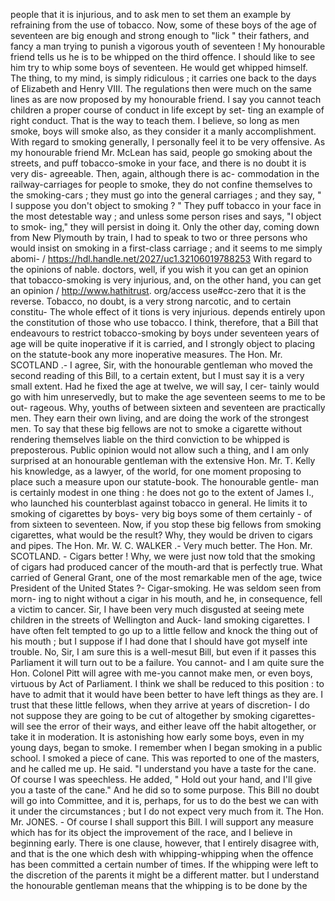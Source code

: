 people that it is injurious, and to ask men to set them an example by refraining from the use of tobacco. Now, some of these boys of the age of seventeen are big enough and strong enough to "lick " their fathers, and fancy a man trying to punish a vigorous youth of seventeen ! My honourable friend tells us he is to be whipped on the third offence. I should like to see him try to whip some boys of seventeen. He would get whipped himself. The thing, to my mind, is simply ridiculous ; it carries one back to the days of Elizabeth and Henry VIII. The regulations then were much on the same lines as are now proposed by my honourable friend. I say you cannot teach children a proper course of conduct in life except by set- ting an example of right conduct. That is the way to teach them. I believe, so long as men smoke, boys will smoke also, as they consider it a manly accomplishment. With regard to smoking generally, I personally feel it to be very offensive. As my honourable friend Mr. McLean has said, people go smoking about the streets, and puff tobacco-smoke in your face, and there is no doubt it is very dis- agreeable. Then, again, although there is ac- commodation in the railway-carriages for people to smoke, they do not confine themselves to the smoking-cars ; they must go into the general carriages ; and they say, " I suppose you don't object to smoking ? " They puff tobacco in your face in the most detestable way ; and unless some person rises and says, "I object to smok- ing," they will persist in doing it. Only the other day, coming down from New Plymouth by train, I had to speak to two or three persons who would insist on smoking in a first-class carriage ; and it seems to me simply abomi- / https://hdl.handle.net/2027/uc1.32106019788253 With regard to the opinions of nable. doctors, well, if you wish it you can get an opinion that tobacco-smoking is very injurious, and, on the other hand, you can get an opinion / http://www.hathitrust. org/access use#cc-zero that it is the reverse. Tobacco, no doubt, is a very strong narcotic, and to certain constitu- The whole effect of it tions is very injurious. depends entirely upon the constitution of those who use tobacco. I think, therefore, that a Bill that endeavours to restrict tobacco-smoking by boys under seventeen years of age will be quite inoperative if it is carried, and I strongly object to placing on the statute-book any more inoperative measures. The Hon. Mr. SCOTLAND .- I agree, Sir, with the honourable gentleman who moved the second reading of this Bill, to a certain extent, but I must say it is a very small extent. Had he fixed the age at twelve, we will say, I cer- tainly would go with him unreservedly, but to make the age seventeen seems to me to be out- rageous. Why, youths of between sixteen and seventeen are practically men. They earn their own living, and are doing the work of the strongest men. To say that these big fellows are not to smoke a cigarette without rendering themselves liable on the third conviction to be whipped is preposterous. Public opinion would not allow such a thing, and I am only surprised at an honourable gentleman with the extensive Hon. Mr. T. Kelly his knowledge, as a lawyer, of the world, for one moment proposing to place such a measure upon our statute-book. The honourable gentle- man is certainly modest in one thing : he does not go to the extent of James I., who launched his counterblast against tobacco in general. He limits it to smoking of cigarettes by boys- very big boys some of them certainly - of from sixteen to seventeen. Now, if you stop these big fellows from smoking cigarettes, what would be the result? Why, they would be driven to cigars and pipes. The Hon. Mr. W. C. WALKER .- Very much better. The Hon. Mr. SCOTLAND. - Cigars better ! Why, we were just now told that the smoking of cigars had produced cancer of the mouth-ard that is perfectly true. What carried of General Grant, one of the most remarkable men of the age, twice President of the United States ?- Cigar-smoking. He was seldom seen from morn- ing to night without a cigar in his mouth, and he, in consequence, fell a victim to cancer. Sir, I have been very much disgusted at seeing mete children in the streets of Wellington and Auck- land smoking cigarettes. I have often felt tempted to go up to a little fellow and knock the thing out of his mouth ; but I suppose if I had done that I should have got myself inte trouble. No, Sir, I am sure this is a well-mesut Bill, but even if it passes this Parliament it will turn out to be a failure. You cannot- and I am quite sure the Hon. Colonel Pitt will agree with me-you cannot make men, or even boys, virtuous by Act of Parliament. I think we shall be reduced to this position : to have to admit that it would have been better to have left things as they are. I trust that these little fellows, when they arrive at years of discretion- I do not suppose they are going to be cut of altogether by smoking cigarettes- will see the error of their ways, and either leave off the habit altogether, or take it in moderation. It is astonishing how early some boys, even in my young days, began to smoke. I remember when I began smoking in a public school. I smoked a piece of cane. This was reported to one of the masters, and he called me up. He said. "I understand you have a taste for the cane. Of course I was speechless. He added, " Hold out your hand, and I'll give you a taste of the cane." And he did so to some purpose. This Bill no doubt will go into Committee, and it is, perhaps, for us to do the best we can with it under the circumstances ; but I do not expect very much from it. The Hon. Mr. JONES. - Of course I shall support this Bill. I will support any measure which has for its object the improvement of the race, and I believe in beginning early. There is one clause, however, that I entirely disagree with, and that is the one which desh with whipping-whipping when the offence has been committed a certain number of times. If the whipping were left to the discretion of the parents it might be a different matter. but I understand the honourable gentleman means that the whipping is to be done by the 